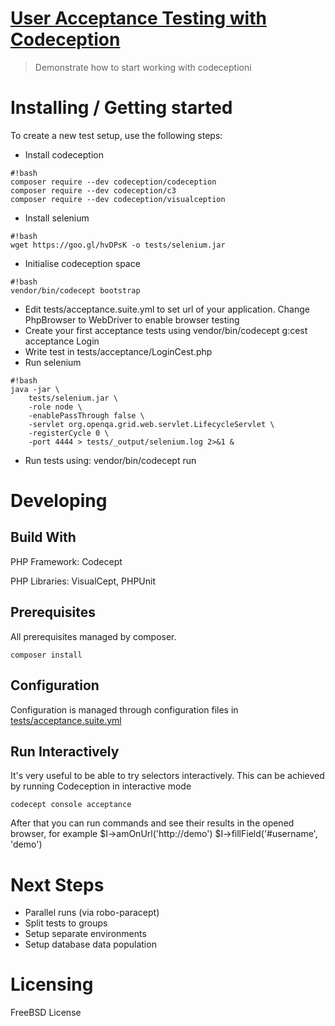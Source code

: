 [ User Acceptance Testing with Codeception](https://github.com/)
===
> Demonstrate how to start working with codeceptioni

Installing / Getting started
===

To create a new test setup, use the following steps:

* Install codeception
```shell
#!bash
composer require --dev codeception/codeception
composer require --dev codeception/c3
composer require --dev codeception/visualception
```
* Install selenium
```shell
#!bash
wget https://goo.gl/hvDPsK -o tests/selenium.jar
```

* Initialise codeception space
```shell
#!bash
vendor/bin/codecept bootstrap
```
* Edit tests/acceptance.suite.yml to set url of your application. Change PhpBrowser to WebDriver to enable browser testing
* Create your first acceptance tests using vendor/bin/codecept g:cest acceptance Login
* Write test in tests/acceptance/LoginCest.php
* Run selenium
```shell
#!bash
java -jar \
    tests/selenium.jar \
    -role node \
    -enablePassThrough false \
    -servlet org.openqa.grid.web.servlet.LifecycleServlet \
    -registerCycle 0 \
    -port 4444 > tests/_output/selenium.log 2>&1 &
```
* Run tests using: vendor/bin/codecept run

Developing
===

Build With
---
PHP Framework: Codecept

PHP Libraries: VisualCept, PHPUnit

Prerequisites
---
All prerequisites managed by composer.
```shell
composer install
```

Configuration
---
Configuration is managed through configuration files in [tests/acceptance.suite.yml](/tests/acceptance.suite.yml)

Run Interactively
---
It's very useful to be able to try selectors interactively. This can be achieved by running Codeception in interactive mode
```shell
codecept console acceptance
```

After that you can run commands and see their results in the opened browser, for example
$I->amOnUrl('http://demo')
$I->fillField('#username', 'demo')


Next Steps
===
- Parallel runs (via robo-paracept)
- Split tests to groups
- Setup separate environments
- Setup database data population

Licensing
===
FreeBSD License